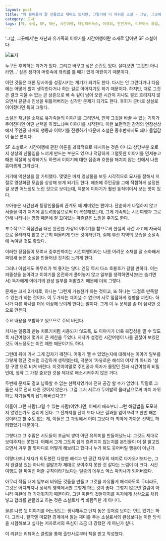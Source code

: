 ```yaml
---
layout: post
title: "꽤 흥미롭게 잘 만들었고 재미도 있지만, 그렇기에 더 아쉬운 소설 - 그날, 그곳에서"
category: 도서
tags: [책, 소설, SF, 재난, 시간여행, 타임패러독스, 이경희, 안전가옥, 리뷰어스 클럽, 서평]
---
```


'그날, 그곳에서'는
재난과 유가족의 이야기를 시간여행이란 소재로 담아낸 SF 소설이다.

![표지](https://images2.imgbox.com/4d/56/oB4CqO9X_o.jpg)

누구든 후회하는 과거가 있다.
그리고 바꾸고 싶은 순간도 있다.
살다보면 '그것만 아니라면...' 싶은 생각이 머릿속에 꽈리를 틀 때가 있게 마련이기 때문이다.

이런 것들은 때론 당사자를 성장시키는 계기가 되기도 한다.
다시는 안 그런다거나 다음에는 어떻게 할지 생각한다거나 하는 걸로 이어지기도 하기 때문이다.
하지만, 때로 그것은 결코 지울 수 없는 큰 상흔으로 뼈 속 깊이 남아
오랜 시간이 지나도 결코 흐려지지 않으면서 끝끝내 인생을 뒤틀어버리는 심각한 문제가 되기도 한다.
후회가 곧바로 상실로 이어졌다면 특히 그렇다.

소설은 재난을 소재로 유가족들의 이야기를 그리면서,
만약 그것을 바꿀 수 있는 기회가 주어진다면 어떤 선택을 하겠느냐며 이야기를 시작한다.
이런 보편적인 감정의 연장선상에서 주인공 자매의 행동과 이야기를 진행하기 때문에
소설은 중후반까지도 꽤나 몰입감이 높은 편이다.

SF 소설로서 시간여행에 관한 이론을 과학적으로 제시하는 것은 아니고
상당부분 오로지 상상의 산물임을 느끼게 만드는 부분도 있으나
적당하게 그럴듯한 이야기를 던져놓고 때론 적절히 생략하기도 하면서
이야기에 대한 집중과 흐름을 해치지 않는 선에서 나름 흥미롭게 그려냈다.

거기에 액션성을 잘 가미했다.
몇몇은 마치 영상물을 보듯 시각적으로 묘사를 잘해서
저절로 영상화된 모습을 상상해 보게 되기도 한다.
애초에 주인공을 그에 적합하게 설정한 걸 보면 어느정도 노린 것으로 보이는데,
덕분에 이야기가 훨씬 동적이어서 보는 맛이 있다.

꼬아놓은 시간선과 등장인물들의 관계도 꽤 재미있는 편이다.
단순하게 나열하지 않고 서술을 여기 저기에 흩트려놓음으로써 더 복잡해졌는데,
그게 계속되는 시간여행과 그로인해 나타나는 영향 때문에 잘 꼬여있는 퍼즐같은 느낌을 주기도 한다.

부수적으로 직접언급 대신 완전한 가상의 이야기를 함으로써
현실의 사건 사고에 자극적으로 올라타지 않고 은근히 떠올리게 만든 것이라던가,
실제 부산 지역의 모습을 소설속에 녹여낸 것도 좋았다.

이러한 장점들이 모여서 중후반까지는
시간여행이라는 나름 어려운 소재를 잘 소화해서
짜임새 높은 소설을 만들어낸 것처럼 느끼게 한다.

그러나 아쉽게도 마무리가 썩 좋지는 않다.
엔딩 역시 다소 호불호가 갈릴 만하다.
이는 퍼즐성을 높이려고 이야기를 온전하게 풀어놓지 않고
일부를 생략하면서(또는 숨기면서) 독자에게 이야기의 완성 일부를 떠맡겼기 때문에 더욱 그렇다.

문제는 크게 2가지로,
하나는 '그런게 가능한가'하는 것이고,
또 하나는 '그걸로 만족할 수 있는가'하는 것이다.
이 두가지는 떼어낼 수 없으며 서로 밀접하게 영향을 끼친다.
하나가 다른 하나를 더욱 이상해 보이게 한다는 말이다.
그게 이 두 문제를 좀 더 심각한 것으로 만든다.



<div class="im im-warning">
주요 내용을 포함하고 있으므로 주의 바란다.
</div>



저자는 일종의 만능 치트키처럼 사용되지 않도록,
또 이야기가 더욱 복잡성을 띨 수 있도록 시간여행에 몇가지 큰 제한을 두었다.
저자가 설정한 시간여행이 나름 괜찮아 보였던 것도 어느정도는 이런 제한 때문이기도 하다.

그런데 뒤에 가서 그게 갑자기 깨진다.
어떻게 깰 수 있었는지에 대해서는 이야기 일부를 그렇게 했던 것처럼 과감하게 생략했는데,
덕분에 '자유로운 해석의 여지'가 아니라 '설정 구멍'으로 비쳐 버린다.
이것이야말로 주인공과 독자가 몰랐던 진짜 시간여행의 비밀인데,
정작 그 가장 중요한 것을 제대로 해소시켜주지 않은 거다.

두번째 문제도 결코 납득할 수 없는 선택지였기에 전혀 공감 할 수가 없었다.
막말로 그 둘은 서로 전혀 다른 것이지 않은가.
그걸 그저 서로가 두어발짝 물러남으로써 마치 자위하듯 자기들끼리 납득해버린다고?

이들이 그런 사람(그럴 수 있는 사람)이었다면,
어째서 애초부터 그런 해결법을 도모하지 않았는가도 걸리게 된다.
그 전까지를 단지 보다 나은 결과를 얻어보려고 한번 해본 것이라고 할 수도 없는 게,
이들은 그 과정에서 이미 그보다 더 최악에 가까운 선택도 하려했었기 때문이다.

그렇다고 그 수많은 시도들이 조금씩 쌓여 어떤 유의미를 만들어냈느냐.
그것도 제대로 보여주지는 못했다.
어째서 그게 그토록 쉽게 흐려지지 않는지를 본인들이 더 잘 알고있으면서
겨우 말 몇마디로 어떻게 해보려고 했다니
누가 봐도 웃어버릴 행동이 아닌가.

이렇다보니 저자가 의도했던 다양한 해석과 빈 공간 채우의 재미로 다가오기보다는,
그저 완결성 있는 하나의 결말조차 제대로 보여주지 못한 것 같다는 느낌이 더 크다.
시간여행도 잘 짜여진 퍼즐 규칙이라기보다는 일종의 데우스 엑스 마키나가 되어버렸다.

아무리 작품 내에 일부러 비워둔 것들을 만들고 그것을 자유롭게 해석하도록 두더라도,
그것은 어디까지나 상세의 영역에서만 그렇게 하는 것이 좋다.
그렇지 않으면 열림이 아니라 미완에 더 가까워지기 때문이다.
그런 미완의 것들까지를 독자에게 상상으로 채워넣고 합리를 만들라고 하는 것은 소설로서 썩 바람직한 게 아니다.

물론 나름 뒷 이야기를 어느정도는 생각해두고 던져 놓은 것처럼 보이는 면도 있기는 하다.
그러나, 결국엔 미묘한 경계에서 읽는 재미를 주는 소설로서의 완성보다는
이런 방식을 시험해보고 싶다는 저자로서의 욕심이 조금 더 강했던 게 아닌가 싶다.



<div class="im im-info">
이 리뷰는 리뷰어스 클럽을 통해 출판사로부터 책을 받고 작성했다.
</div>
